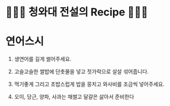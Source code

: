 # 👨🏻‍🍳 청와대 전설의 Recipe 👩🏻‍🍳

# 연어스시

1. 생연어를 길게 썰어주세요.
2. 고슬고슬한 쌀밥에 단촛물을 넣고 젓가락으로 살살 섞어줍니다.
3. 먹기좋게 그리고 초밥스럽게 밥을 뭉치고 와사비를 조금씩 넣어주세요.

1. 오이, 당근, 양파, 사과는 채썰고 달걀은 삶아서 준비한다
